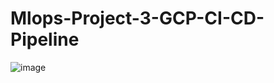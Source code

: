 # Mlops-Project-3-GCP-CI-CD-Pipeline
![image](https://github.com/nibinkjoseph/Mlops-Project-3-GCP-CI-CD-Pipeline/assets/63180074/ed63fd4f-c6ed-45ac-9996-8ea589d7886d)
